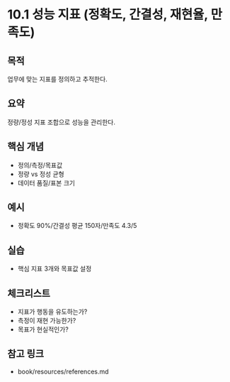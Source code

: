 # 10.1 성능 지표 (정확도, 간결성, 재현율, 만족도)

## 목적
업무에 맞는 지표를 정의하고 추적한다.

## 요약
정량/정성 지표 조합으로 성능을 관리한다.

## 핵심 개념
- 정의/측정/목표값
- 정량 vs 정성 균형
- 데이터 품질/표본 크기

## 예시
- 정확도 90%/간결성 평균 150자/만족도 4.3/5

## 실습
- 핵심 지표 3개와 목표값 설정

## 체크리스트
- 지표가 행동을 유도하는가?
- 측정이 재현 가능한가?
- 목표가 현실적인가?

## 참고 링크
- book/resources/references.md

